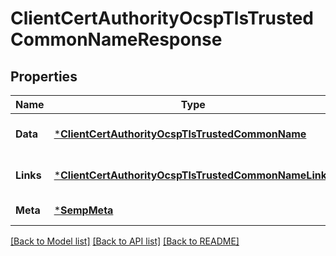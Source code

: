 # ClientCertAuthorityOcspTlsTrustedCommonNameResponse

## Properties
Name | Type | Description | Notes
------------ | ------------- | ------------- | -------------
**Data** | [***ClientCertAuthorityOcspTlsTrustedCommonName**](ClientCertAuthorityOcspTlsTrustedCommonName.md) |  | [optional] [default to null]
**Links** | [***ClientCertAuthorityOcspTlsTrustedCommonNameLinks**](ClientCertAuthorityOcspTlsTrustedCommonNameLinks.md) |  | [optional] [default to null]
**Meta** | [***SempMeta**](SempMeta.md) |  | [default to null]

[[Back to Model list]](../README.md#documentation-for-models) [[Back to API list]](../README.md#documentation-for-api-endpoints) [[Back to README]](../README.md)

